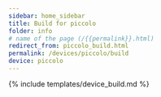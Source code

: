 ```yaml
---
sidebar: home_sidebar
title: Build for piccolo
folder: info
# name of the page (/{{permalink}}.html)
redirect_from: piccolo_build.html
permalink: /devices/piccolo/build
device: piccolo
---
```

{% include templates/device_build.md %}
